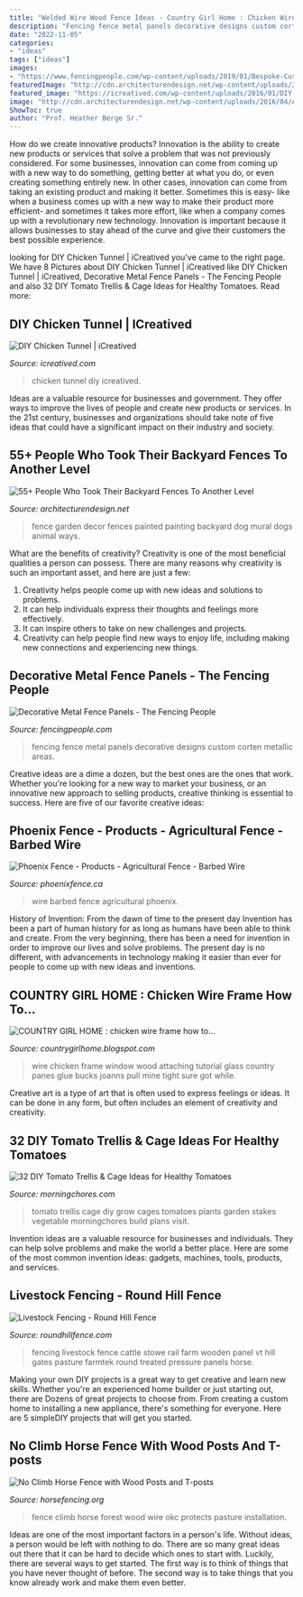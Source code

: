 ```yaml
---
title: "Welded Wire Wood Fence Ideas - Country Girl Home : Chicken Wire Frame How To..."
description: "Fencing fence metal panels decorative designs custom corten metallic areas"
date: "2022-11-05"
categories:
- "ideas"
tags: ["ideas"]
images:
- "https://www.fencingpeople.com/wp-content/uploads/2019/01/Bespoke-Custom-Fencing-Designs-1030x685.jpg"
featuredImage: "http://cdn.architecturendesign.net/wp-content/uploads/2016/04/AD-Garden-Fence-Decor-Ideas-23.jpg"
featured_image: "https://icreatived.com/wp-content/uploads/2016/01/DIY-Chicken-Tunnel-9.jpg"
image: "http://cdn.architecturendesign.net/wp-content/uploads/2016/04/AD-Garden-Fence-Decor-Ideas-23.jpg"
ShowToc: true
author: "Prof. Heather Berge Sr."
---
```



How do we create innovative products?
Innovation is the ability to create new products or services that solve a problem that was not previously considered. For some businesses, innovation can come from coming up with a new way to do something, getting better at what you do, or even creating something entirely new. In other cases, innovation can come from taking an existing product and making it better. Sometimes this is easy- like when a business comes up with a new way to make their product more efficient- and sometimes it takes more effort, like when a company comes up with a revolutionary new technology. Innovation is important because it allows businesses to stay ahead of the curve and give their customers the best possible experience.

	

		
looking for DIY Chicken Tunnel | iCreatived you've came to the right page. We have 8 Pictures about DIY Chicken Tunnel | iCreatived like DIY Chicken Tunnel | iCreatived, Decorative Metal Fence Panels - The Fencing People and also 32 DIY Tomato Trellis &amp; Cage Ideas for Healthy Tomatoes. Read more:
		
    
## DIY Chicken Tunnel | ICreatived

<img loading=lazy src="https://icreatived.com/wp-content/uploads/2016/01/DIY-Chicken-Tunnel-9.jpg" onerror="this.onerror=null;this.src='https://tse1.mm.bing.net/th?id=OIP.ygGXP_WBFt3ECs0eRJs9yAHaJ3&amp;pid=15.1';" alt="DIY Chicken Tunnel | iCreatived">

_Source: icreatived.com_

>chicken tunnel diy icreatived. 

	

Ideas are a valuable resource for businesses and government. They offer ways to improve the lives of people and create new products or services. In the 21st century, businesses and organizations should take note of five ideas that could have a significant impact on their industry and society.

    
## 55+ People Who Took Their Backyard Fences To Another Level

<img loading=lazy src="http://cdn.architecturendesign.net/wp-content/uploads/2016/04/AD-Garden-Fence-Decor-Ideas-23.jpg" onerror="this.onerror=null;this.src='https://tse4.mm.bing.net/th?id=OIP.ZmSIjz3a0iuZcyuAP-p0ewHaFj&amp;pid=15.1';" alt="55+ People Who Took Their Backyard Fences To Another Level">

_Source: architecturendesign.net_

>fence garden decor fences painted painting backyard dog mural dogs animal ways. 

	

What are the benefits of creativity?
Creativity is one of the most beneficial qualities a person can possess. There are many reasons why creativity is such an important asset, and here are just a few: 
1. Creativity helps people come up with new ideas and solutions to problems. 
2. It can help individuals express their thoughts and feelings more effectively.
3. It can inspire others to take on new challenges and projects.
4. Creativity can help people find new ways to enjoy life, including making new connections and experiencing new things.

    
## Decorative Metal Fence Panels - The Fencing People

<img loading=lazy src="https://www.fencingpeople.com/wp-content/uploads/2019/01/Bespoke-Custom-Fencing-Designs-1030x685.jpg" onerror="this.onerror=null;this.src='https://tse2.mm.bing.net/th?id=OIP.X89Mdm6kgeBDQfTlUQmxTQHaE7&amp;pid=15.1';" alt="Decorative Metal Fence Panels - The Fencing People">

_Source: fencingpeople.com_

>fencing fence metal panels decorative designs custom corten metallic areas. 

	

Creative ideas are a dime a dozen, but the best ones are the ones that work. Whether you're looking for a new way to market your business, or an innovative new approach to selling products, creative thinking is essential to success. Here are five of our favorite creative ideas:

    
## Phoenix Fence - Products - Agricultural Fence - Barbed Wire

<img loading=lazy src="http://www.phoenixfence.ca/wp-content/uploads/2018/03/barbed_wire.jpg" onerror="this.onerror=null;this.src='https://tse4.mm.bing.net/th?id=OIP.haco462SlrhQVyzjibHc_QAAAA&amp;pid=15.1';" alt="Phoenix Fence - Products - Agricultural Fence - Barbed Wire">

_Source: phoenixfence.ca_

>wire barbed fence agricultural phoenix. 

	

History of Invention: From the dawn of time to the present day
Invention has been a part of human history for as long as humans have been able to think and create. From the very beginning, there has been a need for invention in order to improve our lives and solve problems. The present day is no different, with advancements in technology making it easier than ever for people to come up with new ideas and inventions.

    
## COUNTRY GIRL HOME : Chicken Wire Frame How To...

<img loading=lazy src="http://1.bp.blogspot.com/-Jb7HGMvwZPE/TxRNI4m_bII/AAAAAAAAB4g/rJvqvRQsBIA/s1600/IMG_6637.JPG" onerror="this.onerror=null;this.src='https://tse4.mm.bing.net/th?id=OIP.NpcfFxxBUgeNhCaLjPVBtQHaE7&amp;pid=15.1';" alt="COUNTRY GIRL HOME : chicken wire frame how to...">

_Source: countrygirlhome.blogspot.com_

>wire chicken frame window wood attaching tutorial glass country panes glue bucks joanns pull mine tight sure got while. 

	

Creative art is a type of art that is often used to express feelings or ideas. It can be done in any form, but often includes an element of creativity and creativity.

    
## 32 DIY Tomato Trellis &amp; Cage Ideas For Healthy Tomatoes

<img loading=lazy src="http://morningchores.com/wp-content/uploads/2016/05/Tomato-Trellis-and-Cage-Ideas-FB.jpg" onerror="this.onerror=null;this.src='https://tse2.mm.bing.net/th?id=OIP.Z1pyS-GeuUgrjQEVRZTndQHaD2&amp;pid=15.1';" alt="32 DIY Tomato Trellis &amp; Cage Ideas for Healthy Tomatoes">

_Source: morningchores.com_

>tomato trellis cage diy grow cages tomatoes plants garden stakes vegetable morningchores build plans visit. 

	

Invention ideas are a valuable resource for businesses and individuals. They can help solve problems and make the world a better place. Here are some of the most common invention ideas: gadgets, machines, tools, products, and services.

    
## Livestock Fencing - Round Hill Fence

<img loading=lazy src="http://www.roundhillfence.com/wp-content/gallery/livestock/livestock-1_big.jpg" onerror="this.onerror=null;this.src='https://tse3.mm.bing.net/th?id=OIP.EwsR2pTaLLzDS0Zck-bnsgHaFj&amp;pid=15.1';" alt="Livestock Fencing - Round Hill Fence">

_Source: roundhillfence.com_

>fencing livestock fence cattle stowe rail farm wooden panel vt hill gates pasture farmtek round treated pressure panels horse. 

	

Making your own DIY projects is a great way to get creative and learn new skills. Whether you're an experienced home builder or just starting out, there are Dozens of great projects to choose from. From creating a custom home to installing a new appliance, there's something for everyone. Here are 5 simpleDIY projects that will get you started.

    
## No Climb Horse Fence With Wood Posts And T-posts

<img loading=lazy src="https://www.horsefencing.org/img/no-climb-horse-fence-forest.jpg" onerror="this.onerror=null;this.src='https://tse3.mm.bing.net/th?id=OIP.pNjhzzMBWeYuAT4oZm2yawHaFQ&amp;pid=15.1';" alt="No Climb Horse Fence with Wood Posts and T-posts">

_Source: horsefencing.org_

>fence climb horse forest wood wire okc protects pasture installation. 

	

Ideas are one of the most important factors in a person's life. Without ideas, a person would be left with nothing to do. There are so many great ideas out there that it can be hard to decide which ones to start with. Luckily, there are several ways to get started. The first way is to think of things that you have never thought of before. The second way is to take things that you know already work and make them even better.

